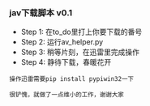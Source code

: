 ### jav下载脚本 v0.1

* Step 1: 在to_do里打上你要下载的番号
* Step 2: 运行av_helper.py
* Step 3: 稍等片刻，在迅雷里完成操作
* Step 4: 静待下载，春暖花开
~~~
操作迅雷需要pip install pypiwin32一下

很铲愧，就做了一点维小的工作，谢谢大家
~~~
